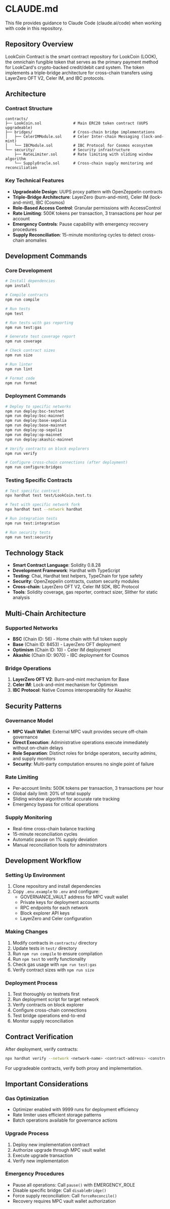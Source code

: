 # CLAUDE.md

This file provides guidance to Claude Code (claude.ai/code) when working with code in this repository.

## Repository Overview

LookCoin Contract is the smart contract repository for LookCoin (LOOK), the omnichain fungible token that serves as the primary payment method for LookCard's crypto-backed credit/debit card system. The token implements a triple-bridge architecture for cross-chain transfers using LayerZero OFT V2, Celer IM, and IBC protocols.

## Architecture

### Contract Structure
```
contracts/
├── LookCoin.sol              # Main ERC20 token contract (UUPS upgradeable)
├── bridges/                  # Cross-chain bridge implementations
│   ├── CelerIMModule.sol     # Celer Inter-chain Messaging (lock-and-mint)
│   └── IBCModule.sol         # IBC Protocol for Cosmos ecosystem
└── security/                 # Security infrastructure
    ├── RateLimiter.sol       # Rate limiting with sliding window algorithm
    └── SupplyOracle.sol      # Cross-chain supply monitoring and reconciliation
```

### Key Technical Features
- **Upgradeable Design**: UUPS proxy pattern with OpenZeppelin contracts
- **Triple-Bridge Architecture**: LayerZero (burn-and-mint), Celer IM (lock-and-mint), IBC (Cosmos)
- **Role-Based Access Control**: Granular permissions with AccessControl
- **Rate Limiting**: 500K tokens per transaction, 3 transactions per hour per account
- **Emergency Controls**: Pause capability with emergency recovery procedures
- **Supply Reconciliation**: 15-minute monitoring cycles to detect cross-chain anomalies

## Development Commands

### Core Development
```bash
# Install dependencies
npm install

# Compile contracts
npm run compile

# Run tests
npm test

# Run tests with gas reporting
npm run test:gas

# Generate test coverage report
npm run coverage

# Check contract sizes
npm run size

# Run linter
npm run lint

# Format code
npm run format
```

### Deployment Commands
```bash
# Deploy to specific networks
npm run deploy:bsc-testnet
npm run deploy:bsc-mainnet
npm run deploy:base-sepolia
npm run deploy:base-mainnet
npm run deploy:op-sepolia
npm run deploy:op-mainnet
npm run deploy:akashic-mainnet

# Verify contracts on block explorers
npm run verify

# Configure cross-chain connections (after deployment)
npm run configure:bridges
```

### Testing Specific Contracts
```bash
# Test specific contract
npx hardhat test test/LookCoin.test.ts

# Test with specific network fork
npx hardhat test --network hardhat

# Run integration tests
npm run test:integration

# Run security tests  
npm run test:security
```

## Technology Stack

- **Smart Contract Language**: Solidity 0.8.28
- **Development Framework**: Hardhat with TypeScript
- **Testing**: Chai, Hardhat test helpers, TypeChain for type safety
- **Security**: OpenZeppelin contracts, custom security modules
- **Cross-chain**: LayerZero OFT V2, Celer IM SDK, IBC Protocol
- **Tools**: Solidity coverage, gas reporter, contract sizer, Slither for static analysis

## Multi-Chain Architecture

### Supported Networks
- **BSC** (Chain ID: 56) - Home chain with full token supply
- **Base** (Chain ID: 8453) - LayerZero OFT deployment
- **Optimism** (Chain ID: 10) - Celer IM deployment  
- **Akashic** (Chain ID: 9070) - IBC deployment for Cosmos

### Bridge Operations
1. **LayerZero OFT V2**: Burn-and-mint mechanism for Base
2. **Celer IM**: Lock-and-mint mechanism for Optimism
3. **IBC Protocol**: Native Cosmos interoperability for Akashic

## Security Patterns

### Governance Model
- **MPC Vault Wallet**: External MPC vault provides secure off-chain governance
- **Direct Execution**: Administrative operations execute immediately without on-chain delays
- **Role Separation**: Distinct roles for bridge operators, security admins, and supply monitors
- **Security**: Multi-party computation ensures no single point of failure

### Rate Limiting
- Per-account limits: 500K tokens per transaction, 3 transactions per hour
- Global daily limit: 20% of total supply
- Sliding window algorithm for accurate rate tracking
- Emergency bypass for critical operations

### Supply Monitoring
- Real-time cross-chain balance tracking
- 15-minute reconciliation cycles
- Automatic pause on 1% supply deviation
- Manual reconciliation tools for administrators

## Development Workflow

### Setting Up Environment
1. Clone repository and install dependencies
2. Copy `.env.example` to `.env` and configure:
   - GOVERNANCE_VAULT address for MPC vault wallet
   - Private keys for deployment accounts
   - RPC endpoints for each network
   - Block explorer API keys
   - LayerZero and Celer configuration

### Making Changes
1. Modify contracts in `contracts/` directory
2. Update tests in `test/` directory
3. Run `npm run compile` to ensure compilation
4. Run `npm test` to verify functionality
5. Check gas usage with `npm run test:gas`
6. Verify contract sizes with `npm run size`

### Deployment Process
1. Test thoroughly on testnets first
2. Run deployment script for target network
3. Verify contracts on block explorer
4. Configure cross-chain connections
5. Test bridge operations end-to-end
6. Monitor supply reconciliation

## Contract Verification

After deployment, verify contracts:
```bash
npx hardhat verify --network <network-name> <contract-address> <constructor-args>
```

For upgradeable contracts, verify both proxy and implementation.

## Important Considerations

### Gas Optimization
- Optimizer enabled with 9999 runs for deployment efficiency
- Rate limiter uses efficient storage patterns
- Batch operations available for governance actions

### Upgrade Process
1. Deploy new implementation contract
2. Authorize upgrade through MPC vault wallet
3. Execute upgrade transaction
4. Verify new implementation

### Emergency Procedures
- Pause all operations: Call `pause()` with EMERGENCY_ROLE
- Disable specific bridge: Call `disableBridge()` 
- Force supply reconciliation: Call `forceReconcile()`
- Recovery requires MPC vault wallet authorization